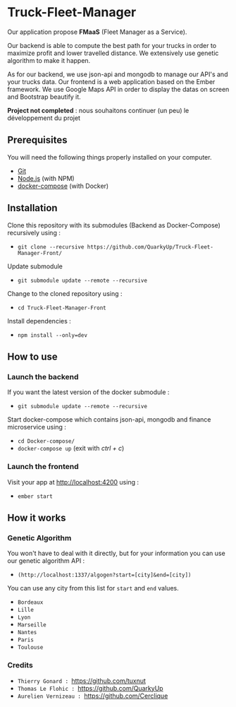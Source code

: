 # Truck-Fleet-Manager

Our application propose **FMaaS** (Fleet Manager as a Service).

Our backend is able to compute the best path for your trucks in order to maximize profit and lower travelled distance.
We extensively use genetic algorithm to make it happen.

As for our backend, we use json-api and mongodb to manage our API's and your trucks data.
Our frontend is a web application based on the Ember framework. We use Google Maps API in order to display the datas on screen and Bootstrap beautify it.

**Project not completed** : nous souhaitons continuer (un peu) le développement du projet

## Prerequisites

You will need the following things properly installed on your computer.

* [Git](https://git-scm.com/)
* [Node.js](https://nodejs.org/) (with NPM)
* [docker-compose](https://docs.docker.com/compose/install/) (with Docker)

## Installation

Clone this repository with its submodules (Backend as Docker-Compose) recursively using :
* `git clone --recursive https://github.com/QuarkyUp/Truck-Fleet-Manager-Front/`

Update submodule
* `git submodule update --remote --recursive`

Change to the cloned repository using :
* `cd Truck-Fleet-Manager-Front`

Install dependencies :
* `npm install --only=dev`

## How to use

### Launch the backend
If you want the latest version of the docker submodule :
* `git submodule update --remote --recursive`

Start docker-compose which contains json-api, mongodb and finance microservice using :
* `cd Docker-compose/`
* `docker-compose up` (exit with _ctrl + c_)  

### Launch the frontend
Visit your app at [http://localhost:4200](http://localhost:4200) using :
* `ember start`

## How it works

### Genetic Algorithm
You won't have to deal with it directly, but for your information you can use our genetic algorithm API :
* `(http://localhost:1337/algogen?start=[city]&end=[city])`

You can use any city from this list for `start` and `end` values.
* `Bordeaux`
* `Lille`
* `Lyon`
* `Marseille`
* `Nantes`
* `Paris`
* `Toulouse ` 

### Credits

* `Thierry Gonard : `https://github.com/tuxnut
* `Thomas Le Flohic : `https://github.com/QuarkyUp
* `Aurelien Vernizeau : `https://github.com/Cerclique
